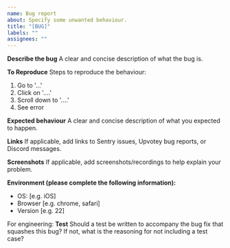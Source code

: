```yaml
---
name: Bug report
about: Specify some unwanted behaviour.
title: "[BUG]"
labels: ""
assignees: ""
---
```


**Describe the bug**
A clear and concise description of what the bug is.

**To Reproduce**
Steps to reproduce the behaviour:

1. Go to '...'
2. Click on '....'
3. Scroll down to '....'
4. See error

**Expected behaviour**
A clear and concise description of what you expected to happen.

**Links**
If applicable, add links to Sentry issues, Upvotey bug reports, or Discord messages.

**Screenshots**
If applicable, add screenshots/recordings to help explain your problem.

**Environment (please complete the following information):**

- OS: [e.g. iOS]
- Browser [e.g. chrome, safari]
- Version [e.g. 22]

For engineering:
**Test**
Should a test be written to accompany the bug fix that squashes this bug? If not, what is the reasoning for not including a test case?
